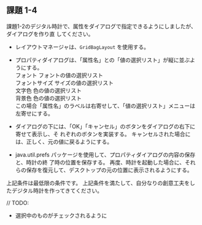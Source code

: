 ## 課題 1-4

課題1-2のデジタル時計で、属性をダイアログで指定できるようにしましたが、ダイアログを作り直
してください。

* レイアウトマネージャは、`GridBagLayout` を使用する。

* プロパティダイアログは、「属性名」との「値の選択リスト」が縦に並ぶようにする。  
フォント フォントの値の選択リスト  
フォントサイズ サイズの値の選択リスト  
文字色 色の値の選択リスト  
背景色 色の値の選択リスト  
この場合「属性名」のラベルは右寄せして、「値の選択リスト」メニューは左寄せにする。

* ダイアログの下には、「OK」「キャンセル」のボタンをダイアログの右下に寄せて表示し、そ
れぞれのボタンを実装する。
キャンセルされた場合には、正しく、元の値に戻るようにする。

* java.util.prefs パッケージを使用して、プロパティダイアログの内容の保存と、時計の終
了時の位置を保存する。
再度、時計を起動した場合に、それらの保存を復元して、デスクトップの元の位置に表示されるようにする。

上記条件は最低限の条件です。
上記条件を満たして、自分なりの創意工夫をしたデジタル時計を作ってきてください。

// TODO: 
* 選択中のものがチェックされるように
